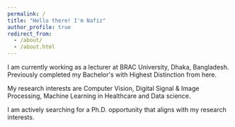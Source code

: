 ```yaml
---
permalink: /
title: "Hello there! I'm Nafiz"
author_profile: true
redirect_from: 
  - /about/
  - /about.html
---
```


I am currently working as a lecturer at BRAC University, Dhaka, Bangladesh. Previously completed my Bachelor's with Highest Distinction from here.

My research interests are Computer Vision, Digital Signal & Image Processing, Machine Learning in Healthcare and Data science.

I am actively searching for a Ph.D. opportunity that aligns with my research interests.


